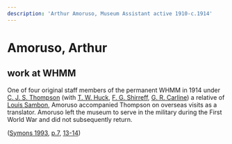 ```yaml
---
description: 'Arthur Amoruso, Museum Assistant active 1910-c.1914'
---
```


# Amoruso, Arthur

## work at WHMM
One of four original staff members of the permanent WHMM in 1914 under [C. J. S. Thompson](research/people/alphabetical/thompson-cjs.md) \(with [T. W. Huck](research/people/alphabetical/huck-tw.md), [F. G. Shirreff](shirreff.md), [G. R. Carline](research/people/alphabetical/carline-gr.md)\) a relative of [Louis Sambon](research/people/alphabetical/sambon.md), Amoruso accompanied Thompson on overseas visits as a translator. Amoruso left the museum to serve in the military during the First World War and did not subsequently return.

\([Symons 1993](https://archive.org/details/Symons1993/), [p.7](https://archive.org/details/Symons1993/page/n11/mode/2up), [13-14](https://archive.org/details/Symons1993/page/n17/mode/2up)\)


